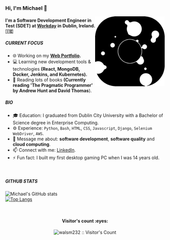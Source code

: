 ### Hi, I'm Michael 👋
<img align='right' src="giphy.gif" width="220">

#### I'm a Software Development Engineer in Test (SDET) at [Workday](https://www.workday.com/) in Dublin, Ireland. 🇮🇪

##### CURRENT FOCUS

- 🌐  Working on my <b> [Web Portfolio](https://www.michaelwalsh-portfolio.com/). </b>
- 💻  Learning new development tools & technologies <b> (React, MongoDB, Docker, Jenkins, and Kubernetes). </b>
- 📖  Reading lots of books <b>(Currently reading 'The Pragmatic Programmer' by Andrew Hunt and David Thomas</b>).

##### BIO

- 🎓  Education: I graduated from Dublin City University with a Bachelor of Science degree in Enterprise Computing.
- ⚙️  Experience: `Python`, `Bash`, `HTML`, `CSS`, `Javascript`, `Django`, `Selenium WebDriver`, `AWS`.
- 💬  Message me about: **software development**, **software quality** and **cloud computing**.
- 📫  Connect with me: [LinkedIn](https://www.linkedin.com/in/michael-walsh-it/).
- ⚡️  Fun fact: I built my first desktop gaming PC when I was 14 years old.

<br>

##### GITHUB STATS
![Michael's GitHub stats](https://github-readme-stats.vercel.app/api?username=walsm232&show_icons=true)<br/>
[![Top Langs](https://github-readme-stats.vercel.app/api/top-langs/?username=walsm232&layout=compact)](https://github.com/walsm232/github-readme-stats)

<br>
<h4 align="center">Visitor's count :eyes:</h4>
<p align="center"><img src="https://profile-counter.glitch.me/{walsm232}/count.svg" alt="walsm232 :: Visitor's Count" /></p>
